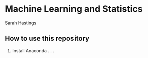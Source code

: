 # Machine Learning and Statistics

Sarah Hastings 

## How to use this repository 

1. Install Anaconda . . .


